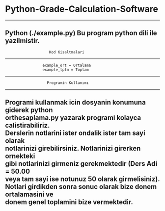 # Python-Grade-Calculation-Software


------------------------------------------------------------- 
Python (./example.py) Bu program python dili ile yazilmistir. 
-------------------------------------------------------------
                        Kod Kisaltmalari                   
-------------------------------------------------------------
                     example_ort = Ortalama                    
                     example_tplm = Toplam                    
 -------------------------------------------------------------
                       Programin Kullanımı                     
 -------------------------------------------------------------
   Programi kullanmak icin dosyanin konumuna giderek python   
  orthesaplama.py yazarak programi kolayca calistirabiliriz.  
   Derslerin notlarini ister ondalik ister tam sayi olarak    
  notlarinizi girebilirsiniz. Notlarinizi girerken ornekteki  
 gibi notlarinizi girmeniz gerekmektedir (Ders Adi = 50.00  
  veya tam sayi ise notunuz 50 olarak girmelisiniz). Notlari
   girdikden sonra sonuc olarak bize donem ortalamasini ve    
           donem genel toplamini bize vermektedir.                
 ------------------------------------------------------------- 

